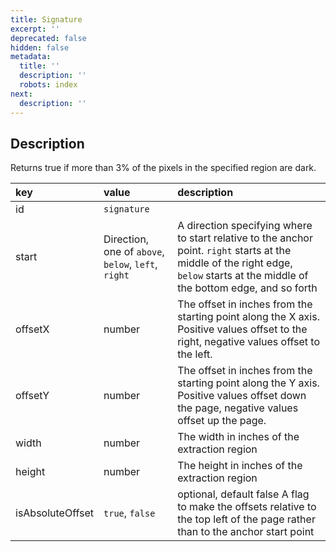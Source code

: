 ```yaml
---
title: Signature
excerpt: ''
deprecated: false
hidden: false
metadata:
  title: ''
  description: ''
  robots: index
next:
  description: ''
---
```

## Description

Returns true if more than 3% of the pixels in the specified region are dark.

| key              | value                                               | description                                                  |
| :--------------- | :-------------------------------------------------- | :----------------------------------------------------------- |
| id               | `signature`                                         |                                                              |
| start            | Direction, one of `above`, `below`, `left`, `right` | A direction specifying where to start relative to the anchor point. `right` starts at the middle of the right edge, `below` starts at the middle of the bottom edge, and so forth |
| offsetX          | number                                              | The offset in inches from the starting point along the X axis. Positive values offset to the right, negative values offset to the left. |
| offsetY          | number                                              | The offset in inches from the starting point along the Y axis. Positive values offset down the page, negative values offset up the page. |
| width            | number                                              | The width in inches of the extraction region                 |
| height           | number                                              | The height in inches of the extraction region                |
| isAbsoluteOffset | `true`, `false`                                     | optional, default false  A flag to make the offsets relative to the top left of the page rather than to the anchor start point |